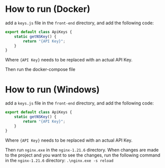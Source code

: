 # How to run (Docker)
add a `keys.js` file in the `front-end` directory, and add the following code:
```js
export default class ApiKeys {
    static getNSKey() {
        return "{API Key}";
    }
}
```
Where `{API Key}` needs to be replaced with an actual API Key.

Then run the docker-compose file

# How to run (Windows)
add a `keys.js` file in the `front-end` directory, and add the following code:
```js
export default class ApiKeys {
    static getNSKey() {
        return "{API Key}";
    }
}
```
Where `{API Key}` needs to be replaced with an actual API Key.

Then run `nginx.exe` in the `nginx-1.21.6` directory.
When changes are made to the project and you want to see the changes, run the following command in the `nginx-1.21.6` directory: `.\nginx.exe -s reload`
